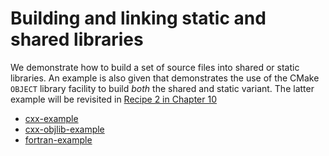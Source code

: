 # Building and linking static and shared libraries

We demonstrate how to build a set of source files into shared or static libraries.
An example is also given that demonstrates the use of the CMake `OBJECT` library
facility to build _both_ the shared and static variant.
The latter example will be revisited in [Recipe 2 in Chapter 10](../../chapter-10/recipe-02/README.md)


- [cxx-example](cxx-example/)
- [cxx-objlib-example](cxx-objlib-example/)
- [fortran-example](fortran-example/)
